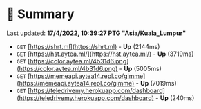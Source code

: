 # 📖 Summary
Last updated: **17/4/2022, 10:39:27 PTG "Asia/Kuala_Lumpur"**

- `GET` [https://shrt.ml](https://shrt.ml) - **Up** (2144ms)
- `GET` [https://hst.aytea.ml/](https://hst.aytea.ml/) - **Up** (3719ms)
- `GET` [https://color.aytea.ml/4b31d6.png](https://color.aytea.ml/4b31d6.png) - **Up** (5005ms)
- `GET` [https://memeapi.aytea14.repl.co/gimme](https://memeapi.aytea14.repl.co/gimme) - **Up** (7019ms)
- `GET` [https://teledrivemy.herokuapp.com/dashboard](https://teledrivemy.herokuapp.com/dashboard) - **Up** (240ms)
